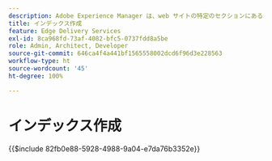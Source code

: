 ```yaml
---
description: Adobe Experience Manager は、web サイトの特定のセクションにある、公開されたすべてのページのインデックスを保持する方法を提供します。これは通常、リストやフィードを構築し、ページやコンテンツフラグメントの検索やフィルタリングのユースケースを有効にするために使用されます。
title: インデックス作成
feature: Edge Delivery Services
exl-id: 8ca968fd-73af-4082-bfc5-0737fdd8a5be
role: Admin, Architect, Developer
source-git-commit: 646ca4f4a441bf1565558002dcd6f96d3e228563
workflow-type: ht
source-wordcount: '45'
ht-degree: 100%

---
```


# インデックス作成

{{$include 82fb0e88-5928-4988-9a04-e7da76b3352e}}
